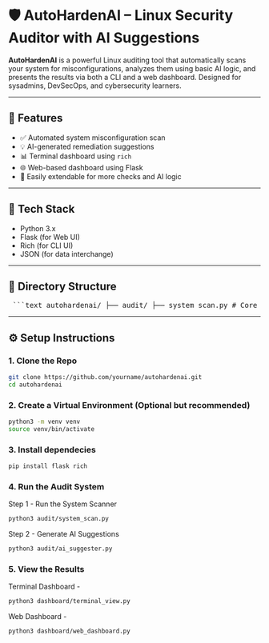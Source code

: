 # 🛡️ AutoHardenAI – Linux Security Auditor with AI Suggestions

**AutoHardenAI** is a powerful Linux auditing tool that automatically scans your system for misconfigurations, analyzes them using basic AI logic, and presents the results via both a CLI and a web dashboard. Designed for sysadmins, DevSecOps, and cybersecurity learners.

---

## 🚀 Features

- ✅ Automated system misconfiguration scan
- 💡 AI-generated remediation suggestions
- 📊 Terminal dashboard using `rich`
- 🌐 Web-based dashboard using Flask
- 🧠 Easily extendable for more checks and AI logic

---

## 🧰 Tech Stack

- Python 3.x
- Flask (for Web UI)
- Rich (for CLI UI)
- JSON (for data interchange)

---

## 📁 Directory Structure

<pre> ```text autohardenai/ ├── audit/ ├── system_scan.py # Core system scanner ├── ai_suggester.py # AI suggestion engine ├── dashboard/ │ ├── terminal_view.py # CLI dashboard using rich │ ├── web_dashboard.py # Web dashboard using Flask │ └── templates/ │ └── dashboard.html # HTML page for Flask UI ├── reports/ │ ├── latest_report.json # Output from scanner │ └── suggestions.json # AI-based suggestions ``` </pre>


---

## ⚙️ Setup Instructions

### 1. Clone the Repo

```bash
git clone https://github.com/yourname/autohardenai.git
cd autohardenai
```
### 2. Create a Virtual Environment (Optional but recommended)

```bash
python3 -m venv venv
source venv/bin/activate
```

### 3. Install dependecies

```bash
pip install flask rich
```

### 4. Run the Audit System

Step 1 - Run the System Scanner

```bash
python3 audit/system_scan.py
```

Step 2 - Generate AI Suggestions

```bash
python3 audit/ai_suggester.py
```

### 5. View the Results

Terminal Dashboard -

```bash
python3 dashboard/terminal_view.py
```

Web Dashboard -

```bash
python3 dashboard/web_dashboard.py
```

